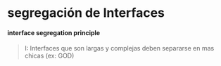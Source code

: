 # segregación de <span class="highlight">I</span>nterfaces
  #### interface segregation principle


> I: Interfaces que son largas y complejas deben separarse en mas chicas (ex: GOD)